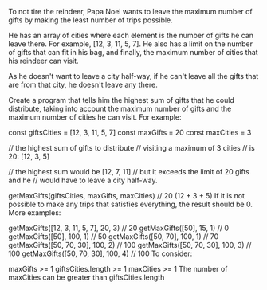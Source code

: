To not tire the reindeer, Papa Noel wants to leave the maximum number of gifts by making the least number of trips possible.

He has an array of cities where each element is the number of gifts he can leave there. For example, [12, 3, 11, 5, 7]. He also has a limit on the number of gifts that can fit in his bag, and finally, the maximum number of cities that his reindeer can visit.

As he doesn't want to leave a city half-way, if he can't leave all the gifts that are from that city, he doesn't leave any there.

Create a program that tells him the highest sum of gifts that he could distribute, taking into account the maximum number of gifts and the maximum number of cities he can visit. For example:

const giftsCities = [12, 3, 11, 5, 7]
const maxGifts = 20
const maxCities = 3

// the highest sum of gifts to distribute
// visiting a maximum of 3 cities
// is 20: [12, 3, 5]

// the highest sum would be [12, 7, 11]
// but it exceeds the limit of 20 gifts and he
// would have to leave a city half-way.

getMaxGifts(giftsCities, maxGifts, maxCities) // 20 (12 + 3 + 5)
If it is not possible to make any trips that satisfies everything, the result should be 0. More examples:

getMaxGifts([12, 3, 11, 5, 7], 20, 3) // 20
getMaxGifts([50], 15, 1) // 0
getMaxGifts([50], 100, 1) // 50
getMaxGifts([50, 70], 100, 1) // 70
getMaxGifts([50, 70, 30], 100, 2) // 100
getMaxGifts([50, 70, 30], 100, 3) // 100
getMaxGifts([50, 70, 30], 100, 4) // 100
To consider:

maxGifts >= 1
giftsCities.length >= 1
maxCities >= 1
The number of maxCities can be greater than giftsCities.length
